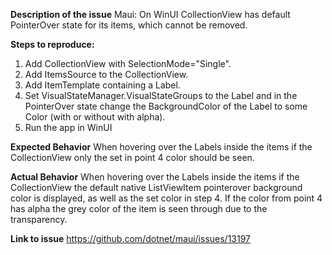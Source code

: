 **Description of the issue**
Maui: On WinUI CollectionView has default PointerOver state for its items, which cannot be removed. 

**Steps to reproduce:**
1. Add CollectionView with SelectionMode="Single".
2. Add ItemsSource to the CollectionView.
3. Add ItemTemplate containing a Label.
4. Set VisualStateManager.VisualStateGroups to the Label and in the PointerOver state change the BackgroundColor of the Label to some Color (with or without with alpha).
5. Run the app in WinUI

**Expected Behavior**
When hovering over the Labels inside the items if the CollectionView only the set in point 4 color should be seen.

**Actual Behavior**
When hovering over the Labels inside the items if the CollectionView the default native ListViewItem pointerover background color is displayed, as well as the set color in step 4. If the color from point 4 has alpha the grey color of the item is seen through due to the transparency.

**Link to issue**
https://github.com/dotnet/maui/issues/13197
